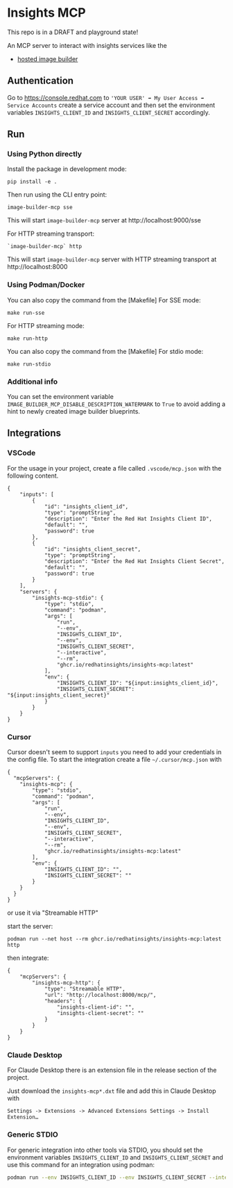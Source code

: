 # Insights MCP

This repo is in a DRAFT and playground state!

An MCP server to interact with insights services like the
 * [hosted image builder](https://osbuild.org/docs/hosted/architecture/)

## Authentication

Go to https://console.redhat.com to `'YOUR USER' ➡ My User Access ➡ Service Accounts` create a service account
and then set the environment variables `INSIGHTS_CLIENT_ID` and `INSIGHTS_CLIENT_SECRET` accordingly.

## Run

### Using Python directly
Install the package in development mode:

```
pip install -e .
```

Then run using the CLI entry point:

```
image-builder-mcp sse
```

This will start `image-builder-mcp` server at http://localhost:9000/sse

For HTTP streaming transport:

```
`image-builder-mcp` http
```

This will start `image-builder-mcp` server with HTTP streaming transport at http://localhost:8000

### Using Podman/Docker

You can also copy the command from the [Makefile]
For SSE mode:
```
make run-sse
```

For HTTP streaming mode:
```
make run-http
```

You can also copy the command from the [Makefile]
For stdio mode:
```
make run-stdio
```

### Additional info

You can set the environment variable `IMAGE_BUILDER_MCP_DISABLE_DESCRIPTION_WATERMARK` to `True` to avoid adding a hint to newly created image builder blueprints.

## Integrations

### VSCode
For the usage in your project, create a file called `.vscode/mcp.json` with
the following content.

```
{
    "inputs": [
        {
            "id": "insights_client_id",
            "type": "promptString",
            "description": "Enter the Red Hat Insights Client ID",
            "default": "",
            "password": true
        },
        {
            "id": "insights_client_secret",
            "type": "promptString",
            "description": "Enter the Red Hat Insights Client Secret",
            "default": "",
            "password": true
        }
    ],
    "servers": {
        "insights-mcp-stdio": {
            "type": "stdio",
            "command": "podman",
            "args": [
                "run",
                "--env",
                "INSIGHTS_CLIENT_ID",
                "--env",
                "INSIGHTS_CLIENT_SECRET",
                "--interactive",
                "--rm",
                "ghcr.io/redhatinsights/insights-mcp:latest"
            ],
            "env": {
                "INSIGHTS_CLIENT_ID": "${input:insights_client_id}",
                "INSIGHTS_CLIENT_SECRET": "${input:insights_client_secret}"
            }
        }
    }
}
```

### Cursor

Cursor doesn't seem to support `inputs` you need to add your credentials in the config file.
To start the integration create a file `~/.cursor/mcp.json` with
```
{
  "mcpServers": {
    "insights-mcp": {
        "type": "stdio",
        "command": "podman",
        "args": [
            "run",
            "--env",
            "INSIGHTS_CLIENT_ID",
            "--env",
            "INSIGHTS_CLIENT_SECRET",
            "--interactive",
            "--rm",
            "ghcr.io/redhatinsights/insights-mcp:latest"
        ],
        "env": {
            "INSIGHTS_CLIENT_ID": "",
            "INSIGHTS_CLIENT_SECRET": ""
        }
    }
  }
}
```

or use it via "Streamable HTTP"

start the server:

```
podman run --net host --rm ghcr.io/redhatinsights/insights-mcp:latest http
```

then integrate:

```
{
    "mcpServers": {
        "insights-mcp-http": {
            "type": "Streamable HTTP",
            "url": "http://localhost:8000/mcp/",
            "headers": {
                "insights-client-id": "",
                "insights-client-secret": ""
            }
        }
    }
}
```

### Claude Desktop

For Claude Desktop there is an extension file in the release section of the project.

Just download the `insights-mcp*.dxt` file and add this in Claude Desktop with

`Settings -> Extensions -> Advanced Extensions Settings -> Install Extension…`

### Generic STDIO

For generic integration into other tools via STDIO, you should set the environment variables
`INSIGHTS_CLIENT_ID` and `INSIGHTS_CLIENT_SECRET` and use this command for an
integration using podman:

```bash
podman run --env INSIGHTS_CLIENT_ID --env INSIGHTS_CLIENT_SECRET --interactive --rm ghcr.io/redhatinsights/insights-mcp:latest
```
